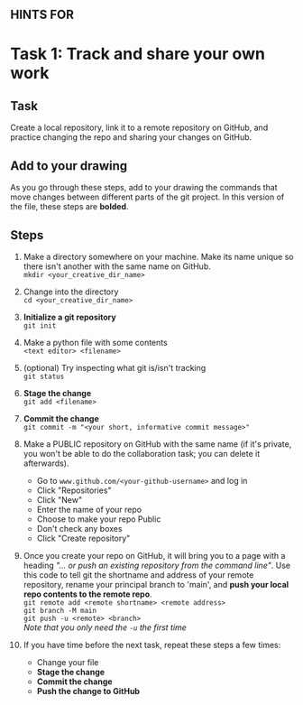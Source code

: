 ## HINTS FOR
# Task 1: Track and share your own work

## Task
Create a local repository, link it to a remote repository on GitHub, and practice changing the repo and sharing your changes on GitHub.

## Add to your drawing
As you go through these steps, add to your drawing the commands that move changes between different parts of the git project. In this version of the file, these steps are **bolded**.

## Steps
1. Make a directory somewhere on your machine. Make its name unique so there isn't another with the same name on GitHub.\
`mkdir <your_creative_dir_name>`

2. Change into the directory\
`cd <your_creative_dir_name>`

3. **Initialize a git repository**\
`git init`

4. Make a python file with some contents\
`<text editor> <filename>`

5. (optional) Try inspecting what git is/isn't tracking\
`git status`

6. **Stage the change**\
`git add <filename>`

7. **Commit the change**\
`git commit -m "<your short, informative commit message>"`

8. Make a PUBLIC repository on GitHub with the same name (if it's private, you won't be able to do the collaboration task; you can delete it afterwards).    
   - Go to `www.github.com/<your-github-username>` and log in
   - Click "Repositories"
   - Click "New"
   - Enter the name of your repo
   - Choose to make your repo Public
   - Don't check any boxes
   - Click "Create repository"    

9. Once you create your repo on GitHub, it will bring you to a page with a heading *"... or push an existing repository from the command line"*. Use this code to tell git the shortname and address of your remote repository, rename your principal branch to 'main', and **push your local repo contents to the remote repo**.\
`git remote add <remote shortname> <remote address>`\
`git branch -M main`\
`git push -u <remote> <branch>`\
*Note that you only need the `-u` the first time*

10. If you have time before the next task, repeat these steps a few times:
      - Change your file
      - **Stage the change**
      - **Commit the change**
      - **Push the change to GitHub**